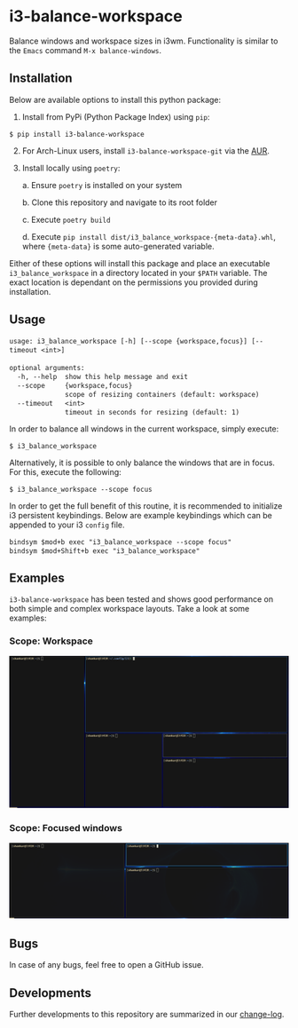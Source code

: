 # i3-balance-workspace

Balance windows and workspace sizes in i3wm. Functionality is similar to the `Emacs` command `M-x balance-windows`.

## Installation

Below are available options to install this python package:

1. Install from PyPi (Python Package Index) using `pip`:

```shell
$ pip install i3-balance-workspace
```

2. For Arch-Linux users, install `i3-balance-workspace-git` via the [AUR](https://aur.archlinux.org/packages/i3-balance-workspace-git/).

3. Install locally using `poetry`:

    a. Ensure `poetry` is installed on your system
    
    b. Clone this repository and navigate to its root folder
    
    c. Execute `poetry build`
    
    d. Execute `pip install dist/i3_balance_workspace-{meta-data}.whl`, where `{meta-data}` is some auto-generated variable.

Either of these options will install this package and place an executable `i3_balance_workspace` in a directory located in your `$PATH` variable. The exact location is dependant on the permissions you provided during installation.

## Usage

```
usage: i3_balance_workspace [-h] [--scope {workspace,focus}] [--timeout <int>]

optional arguments:
  -h, --help  show this help message and exit
  --scope     {workspace,focus}
              scope of resizing containers (default: workspace)
  --timeout   <int>
              timeout in seconds for resizing (default: 1)
```

In order to balance all windows in the current workspace, simply execute:

```shell
$ i3_balance_workspace
```

Alternatively, it is possible to only balance the windows that are in focus. For this, execute the following:

```shell
$ i3_balance_workspace --scope focus
```

In order to get the full benefit of this routine, it is recommended to initialize i3 persistent keybindings. Below are example keybindings which can be appended to your i3 `config` file.

```config
bindsym $mod+b exec "i3_balance_workspace --scope focus"
bindsym $mod+Shift+b exec "i3_balance_workspace"
```

## Examples

`i3-balance-workspace` has been tested and shows good performance on both simple and complex workspace layouts. Take a look at some examples:

### Scope: Workspace

<p align="center">
<img src="https://raw.githubusercontent.com/atreyasha/i3-balance-workspace/master/img/workspace.gif" width="800">
</p>

### Scope: Focused windows

<p align="center">
<img src="https://raw.githubusercontent.com/atreyasha/i3-balance-workspace/master/img/windows.gif" width="800">
</p>

## Bugs

In case of any bugs, feel free to open a GitHub issue.

## Developments

Further developments to this repository are summarized in our [change-log](https://github.com/atreyasha/i3-balance-workspace/blob/master/docs/todos.md).
